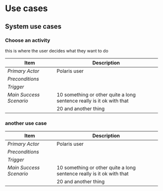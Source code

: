 # Use cases


## System use cases

### Choose an activity

this is where the user decides what they want to do

| Item            | Description                                                           | 
  |-----------------|-----------------------------------------------------------------------| 
| *Primary Actor* | Polaris user                                                          | 
| *Preconditions* |                                                                       | 
| *Trigger* |                                                                       |
|*Main Success Scenario* | 10 something or other quite a long sentence really is it ok with that |
|| 20 and another thing                                                  |

### another use case


| Item            | Description                                                           | 
  |-----------------|-----------------------------------------------------------------------| 
| *Primary Actor* | Polaris user                                                          | 
| *Preconditions* |                                                                       | 
| *Trigger* |                                                                       |
|*Main Success Scenario* | 10 something or other quite a long sentence really is it ok with that |
|| 20 and another thing                                                  |


